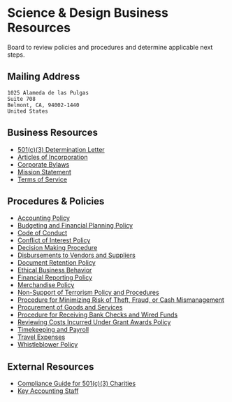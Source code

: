 # Science & Design Business Resources

Board to review policies and procedures and determine applicable next steps.

## Mailing Address
```
1025 Alameda de las Pulgas
Suite 708
Belmont, CA, 94002-1440
United States
```

## Business Resources
- [501(c)(3) Determination Letter](https://github.com/scidsg/business-resources/blob/main/Business%20Resources/501(c)(3)%20Determination%20Letter.pdf)
- [Articles of Incorporation](https://github.com/scidsg/business-resources/blob/main/Business%20Resources/Articles%20of%20Incorporation.pdf)
- [Corporate Bylaws](https://github.com/scidsg/business-resources/blob/main/Business%20Resources/Corporate%20Bylaws.pdf)
- [Mission Statement](https://github.com/scidsg/business-resources/blob/main/Business%20Resources/Mission%20Statement.md)
- [Terms of Service](https://github.com/scidsg/business-resources/blob/main/Business%20Resources/Terms%20of%20Service.md)

## Procedures & Policies
- [Accounting Policy](https://github.com/scidsg/business-resources/blob/main/Policies%20%26%20Procedures/Accounting%20Policy.md)
- [Budgeting and Financial Planning Policy](https://github.com/scidsg/business-resources/blob/main/Policies%20%26%20Procedures/Budgeting%20and%20Financial%20Planning%20Policy.md)
- [Code of Conduct](https://github.com/scidsg/business-resources/blob/main/Policies%20%26%20Procedures/Code%20of%20Conduct.md)
- [Conflict of Interest Policy](https://github.com/scidsg/business-resources/blob/main/Policies%20%26%20Procedures/Conflict%20of%20Interest%20Policy.pdf)
- [Decision Making Procedure](https://github.com/scidsg/business-resources/blob/main/Policies%20%26%20Procedures/Decision%20Making%20Procedure.md)
- [Disbursements to Vendors and Suppliers](https://github.com/scidsg/business-resources/blob/main/Policies%20%26%20Procedures/Disbursements%20to%20Vendors%20and%20Suppliers.md)
- [Document Retention Policy](https://github.com/scidsg/business-resources/blob/main/Policies%20%26%20Procedures/Document%20Retention%20Policy.md)
- [Ethical Business Behavior](https://github.com/scidsg/business-resources/blob/main/Policies%20%26%20Procedures/Policy%20on%20Ethical%20Business%20Behavior.md)
- [Financial Reporting Policy](https://github.com/scidsg/business-resources/blob/main/Policies%20%26%20Procedures/Financial%20Reporting%20Policy.md)
- [Merchandise Policy](https://github.com/scidsg/business-resources/blob/main/Policies%20&%20Procedures/Merchandise%20Policy.md)
- [Non-Support of Terrorism Policy and Procedures](https://github.com/scidsg/business-resources/blob/main/Policies%20%26%20Procedures/Non-Support%20of%20Terrorism%20Policy.md)
- [Procedure for Minimizing Risk of Theft, Fraud, or Cash Mismanagement](https://github.com/scidsg/business-resources/blob/main/Policies%20%26%20Procedures/Procedure%20for%20Minimizing%20Risk%20of%20Theft%2C%20Fraud%2C%20or%20Cash%20Mismanagement.md)
- [Procurement of Goods and Services](https://github.com/scidsg/business-resources/blob/main/Policies%20%26%20Procedures/Procurement%20of%20Goods%20and%20Services.md)
- [Procedure for Receiving Bank Checks and Wired Funds](https://github.com/scidsg/business-resources/blob/main/Policies%20%26%20Procedures/Procedure%20for%20Receiving%20Bank%20Checks%20and%20Wired%20Funds.md)
- [Reviewing Costs Incurred Under Grant Awards Policy](https://github.com/scidsg/business-resources/blob/main/Policies%20%26%20Procedures/Reviewing%20Costs%20Incurred%20Under%20Grant%20Awards%20Policy.md)
- [Timekeeping and Payroll](https://github.com/scidsg/business-resources/blob/main/Policies%20%26%20Procedures/Timekeeping%20and%20Payroll.md)
- [Travel Expenses
](https://github.com/scidsg/business-resources/blob/main/Policies%20%26%20Procedures/Travel%20Expenses.md)
- [Whistleblower Policy](https://github.com/scidsg/business-resources/blob/main/Policies%20%26%20Procedures/Whistleblower%20Policy.md)

## External Resources
- [Compliance Guide for 501(c)(3) Charities](https://github.com/scidsg/business-resources/blob/main/External%20Resources/Compliance%20Guide%20for%20501(c)(3)%20Public%20Charities.pdf)
- [Key Accounting Staff](https://github.com/scidsg/business-resources/blob/main/External%20Resources/Key%20Accounting%20Staff.md)
  
